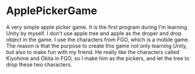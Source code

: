 # ApplePickerGame
<p>
A very simple apple picker game. It is the first program during I'm learning Unity by myself. I don't use apple tree and apple as
the droper and drop object in the game. I use the characters from FGO, which is a mobile game. The reason is that the purpose to
create this game not only learning Unity, but also to make fun with my friend. He really like the characters called Kiyohime and Okita in
FGO, so I make him as the pickers, and let the tree to drop these two characters.
</p>
